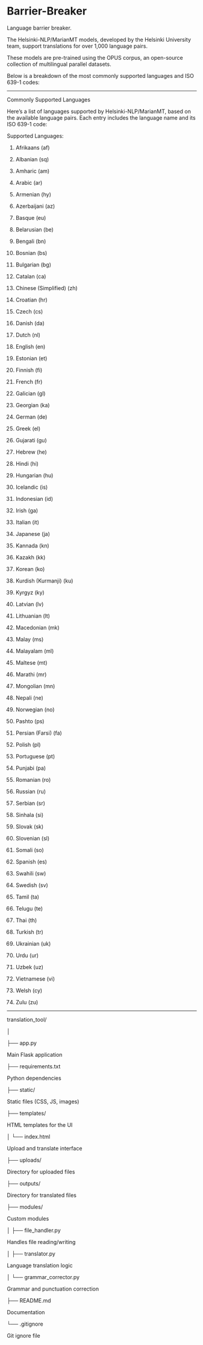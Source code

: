 # Barrier-Breaker
Language barrier breaker.

The Helsinki-NLP/MarianMT models, developed by the Helsinki University team, support translations for over 1,000 language pairs. 

These models are pre-trained using the OPUS corpus, an open-source collection of multilingual parallel datasets. 

Below is a breakdown of the most commonly supported languages and ISO 639-1 codes:


---

Commonly Supported Languages

Here’s a list of languages supported by Helsinki-NLP/MarianMT, based on the available language pairs. Each entry includes the language name and its ISO 639-1 code:

Supported Languages:

1. Afrikaans (af)


2. Albanian (sq)


3. Amharic (am)


4. Arabic (ar)


5. Armenian (hy)


6. Azerbaijani (az)


7. Basque (eu)


8. Belarusian (be)


9. Bengali (bn)


10. Bosnian (bs)


11. Bulgarian (bg)


12. Catalan (ca)


13. Chinese (Simplified) (zh)


14. Croatian (hr)


15. Czech (cs)


16. Danish (da)


17. Dutch (nl)


18. English (en)


19. Estonian (et)


20. Finnish (fi)


21. French (fr)


22. Galician (gl)


23. Georgian (ka)


24. German (de)


25. Greek (el)


26. Gujarati (gu)


27. Hebrew (he)


28. Hindi (hi)


29. Hungarian (hu)


30. Icelandic (is)


31. Indonesian (id)


32. Irish (ga)


33. Italian (it)


34. Japanese (ja)


35. Kannada (kn)


36. Kazakh (kk)


37. Korean (ko)


38. Kurdish (Kurmanji) (ku)


39. Kyrgyz (ky)


40. Latvian (lv)


41. Lithuanian (lt)


42. Macedonian (mk)


43. Malay (ms)


44. Malayalam (ml)


45. Maltese (mt)


46. Marathi (mr)


47. Mongolian (mn)


48. Nepali (ne)


49. Norwegian (no)


50. Pashto (ps)


51. Persian (Farsi) (fa)


52. Polish (pl)


53. Portuguese (pt)


54. Punjabi (pa)


55. Romanian (ro)


56. Russian (ru)


57. Serbian (sr)


58. Sinhala (si)


59. Slovak (sk)


60. Slovenian (sl)


61. Somali (so)


62. Spanish (es)


63. Swahili (sw)


64. Swedish (sv)


65. Tamil (ta)


66. Telugu (te)


67. Thai (th)


68. Turkish (tr)


69. Ukrainian (uk)


70. Urdu (ur)


71. Uzbek (uz)


72. Vietnamese (vi)


73. Welsh (cy)


74. Zulu (zu)




---


translation_tool/

│

├── app.py 

 Main Flask application
 
├── requirements.txt     

 Python dependencies
 
├── static/                      

 Static files (CSS, JS, images)
 
├── templates/       

 HTML templates for the UI
 
│   └── index.html       

Upload and translate interface

├── uploads/        

 Directory for uploaded files
 
├── outputs/         


 Directory for translated files
 
├── modules/      

 Custom modules
 
│   ├── file_handler.py    

 Handles file reading/writing
 
│   ├── translator.py


 Language translation logic
 
│   └── grammar_corrector.py  

 Grammar and punctuation correction
 
├── README.md          
 
 Documentation
 
└── .gitignore       

 Git ignore file


 


